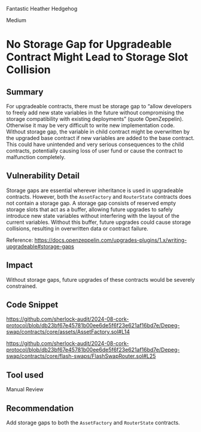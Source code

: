 Fantastic Heather Hedgehog

Medium

# No Storage Gap for Upgradeable Contract Might Lead to Storage Slot Collision

## Summary
For upgradeable contracts, there must be storage gap to “allow developers to freely add new state variables in the future without compromising the storage compatibility with existing deployments” (quote OpenZeppelin). Otherwise it may be very difficult to write new implementation code. Without storage gap, the variable in child contract might be overwritten by the upgraded base contract if new variables are added to the base contract. This could have unintended and very serious consequences to the child contracts, potentially causing loss of user fund or cause the contract to malfunction completely.

## Vulnerability Detail
Storage gaps are essential wherever inheritance is used in upgradeable contracts. However, both the `AssetFactory` and `RouterState` contracts does not contain a storage gap. A storage gap consists of reserved empty storage slots that act as a buffer, allowing future upgrades to safely introduce new state variables without interfering with the layout of the current variables. Without this buffer, future upgrades could cause storage collisions, resulting in overwritten data or contract failure.

Reference:
   https://docs.openzeppelin.com/upgrades-plugins/1.x/writing-upgradeable#storage-gaps

## Impact
Without storage gaps, future upgrades of these contracts would be severely constrained.

## Code Snippet
https://github.com/sherlock-audit/2024-08-cork-protocol/blob/db23bf67e45781b00ee6de5f6f23e621af16bd7e/Depeg-swap/contracts/core/assets/AssetFactory.sol#L14

https://github.com/sherlock-audit/2024-08-cork-protocol/blob/db23bf67e45781b00ee6de5f6f23e621af16bd7e/Depeg-swap/contracts/core/flash-swaps/FlashSwapRouter.sol#L25

## Tool used
Manual Review

## Recommendation
Add storage gaps to both the `AssetFactory` and `RouterState` contracts.